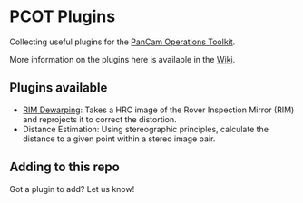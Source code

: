 # PCOT Plugins
Collecting useful plugins for the [PanCam Operations Toolkit](https://github.com/AU-ExoMars/PCOT).

More information on the plugins here is available in the [Wiki](https://github.com/AU-ExoMars/PCOT-Plugins/wiki).

## Plugins available
- [RIM Dewarping](https://github.com/AU-ExoMars/PCOT-Plugins/wiki/RIM-Dewarping): Takes a HRC image of the Rover Inspection Mirror (RIM) and reprojects it to correct the distortion. 
- Distance Estimation: Using stereographic principles, calculate the distance to a given point within a stereo image pair.

## Adding to this repo
Got a plugin to add? Let us know!
